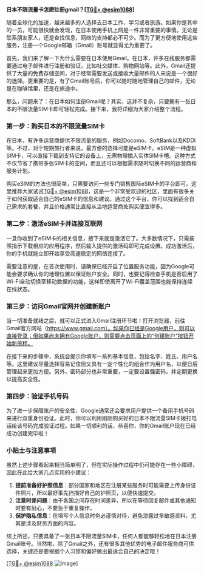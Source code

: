 **日本不限流量卡怎麽註冊gmail？[[TG💪+ @esim1088](https://t.me/s/esim1088)]**

随着全球化的加速，越来越多的人选择去日本工作、学习或者旅游。如果你是其中的一员，可能很快就会发现，在日本使用手机上网是一件非常重要的事情。无论是联系朋友家人，还是查找信息，网络的支持都必不可少。而为了更方便地使用这些服务，注册一个Google邮箱（Gmail）账号就显得尤为重要了。

首先，我们来了解一下为什么需要在日本使用Gmail。在日本，许多在线服务都需要通过电子邮件进行注册和验证，比如社交媒体、购物网站等。此外，Gmail还提供了大量的免费存储空间，对于经常需要发送或接收大量邮件的人来说是一个很好的选择。更重要的是，有了Gmail账号后，你可以随时随地管理自己的邮件，无论是在咖啡馆里，还是在旅途中。

那么，问题来了：在日本如何注册Gmail呢？其实，这并不复杂，只要拥有一张日本的不限流量SIM卡即可轻松完成。接下来，我将详细为大家介绍整个流程。

### 第一步：购买日本的不限流量SIM卡

在日本，有许多运营商提供不限流量的服务，例如Docomo、SoftBank以及KDDI等。不过，对于短期旅行者来说，最方便的选择可能是eSIM卡。eSIM是一种虚拟SIM卡，可以直接下载到支持它的设备上，无需物理插入实体SIM卡槽。这种方式不仅节省了携带多张SIM卡的空间，而且还可以根据需求随时切换不同的运营商和服务计划。

购买eSIM的方法也很简单，只需要访问一些专门销售国际eSIM卡的平台即可。这里推荐大家试试[TG💪+ @esim1088](https://t.me/s/esim1088)，这是一个非常受欢迎的社区，里面有很多关于如何获取适合自己的eSIM卡的信息和建议。通过这个平台，你可以找到适合自己需求的套餐，并且价格通常比直接从当地运营商处购买便宜得多。

### 第二步：激活eSIM卡并连接互联网

一旦你收到了eSIM卡的相关信息，接下来就是激活它了。大多数情况下，只需按照指示下载相应的应用程序，然后输入提供的激活码即可完成设置。成功激活后，你的手机就能立即开始享受高速稳定的网络连接了。

需要注意的是，在首次使用时，请确保已经开启了位置服务功能，因为Google可能会要求确认你的地理位置以保证账户安全。同时，也要记得检查手机是否启用了Wi-Fi自动切换至移动数据的功能，这样即使离开了Wi-Fi覆盖范围也能保持连续在线状态。

### 第三步：访问Gmail官网并创建新账户

当一切准备就绪之后，就可以正式进入Gmail注册环节啦！打开浏览器，前往Gmail官方网站（https://www.gmail.com）。如果你已经是Google用户，则可以直接登录；但如果尚未拥有Google账户，则需要点击页面上的“创建账户”按钮开始新旅程。

在接下来的步骤中，系统会提示你填写一系列基本信息，包括名字、姓氏、用户名等。这里建议尽量选择容易记住但又具有一定个性化的组合作为用户名，以便日后管理起来更加方便。另外，密码部分也非常重要，一定要设置强密码，并定期更换以提高安全性。

### 第四步：验证手机号码

为了进一步保障账户的安全性，Google通常还会要求用户提供一个备用手机号码来进行双重身份验证。此时，你可以利用刚刚购买好的日本不限流量SIM卡拨打电话给该号码完成验证过程。如果一切顺利的话，恭喜你，你的Gmail账户现在已经成功创建完毕啦！

### 小贴士与注意事项

虽然上述步骤看起来相当简单明了，但在实际操作过程中仍可能存在一些小障碍，因此在此给大家几点实用的小建议：

1. **提前准备好护照信息**：部分国家和地区在注册某些服务时可能需要上传身份证件照片，所以最好事先扫描好自己的护照页，以便快速提交。
2. **注意时差问题**：由于各国之间存在时间差异，所以在等待回复邮件或其他通知时要有耐心，不要急于重复操作。
3. **保护隐私信息**：在填写个人信息时务必谨慎对待，避免泄露过多敏感资料，尤其是涉及财务方面的内容。

综上所述，只要具备了一张日本不限流量SIM卡，任何人都能够轻松地在日本注册Gmail账号。当然啦，除了Gmail之外，还有很多其他优秀的电子邮件服务商可供选择，关键还是要根据个人习惯和偏好做出最适合自己的决定哦！

[[TG💪+ @esim1088](https://t.me/s/esim1088) ![Image](https://i.postimg.cc/4NQfJmqS/Snipaste-2025-05-13-00-14-12.png)]